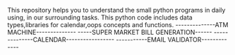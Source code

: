 This repository helps you to understand the small python programs in daily using, in our surrounding tasks. This python code includes data types,libraries for calendar,oops concepts and functions.
--------------ATM MACHINE--------------
-----SUPER MARKET BILL GENERATION------
--------------CALENDAR-----------------
-----------EMAIL VALIDATOR-------------
